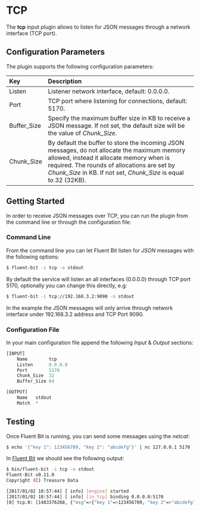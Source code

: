 # TCP

The **tcp** input plugin allows to listen for JSON messages through a network interface \(TCP port\).

## Configuration Parameters

The plugin supports the following configuration parameters:

| Key | Description |
| :--- | :--- |
| Listen | Listener network interface, default: 0.0.0.0. |
| Port | TCP port where listening for connections, default: 5170. |
| Buffer\_Size | Specify the maximum buffer size in KB to receive a JSON message. If not set, the default size will be the value of _Chunk\_Size_. |
| Chunk\_Size | By default the buffer to store the incoming JSON messages, do not allocate the maximum memory allowed, instead it allocate memory when is required. The rounds of allocations are set by _Chunk\_Size_ in KB. If not set, _Chunk\_Size_ is equal to 32 \(32KB\). |

## Getting Started

In order to receive JSON messages over TCP, you can run the plugin from the command line or through the configuration file:

### Command Line

From the command line you can let Fluent Bit listen for _JSON_ messages with the following options:

```bash
$ fluent-bit -i tcp -o stdout
```

By default the service will listen an all interfaces \(0.0.0.0\) through TCP port 5170, optionally you can change this directly, e.g:

```bash
$ fluent-bit -i tcp://192.168.3.2:9090 -o stdout
```

In the example the JSON messages will only arrive through network interface under 192.168.3.2 address and TCP Port 9090.

### Configuration File

In your main configuration file append the following _Input_ & _Output_ sections:

```python
[INPUT]
    Name        tcp
    Listen      0.0.0.0
    Port        5170
    Chunk_Size  32
    Buffer_Size 64

[OUTPUT]
    Name   stdout
    Match  *
```

## Testing

Once Fluent Bit is running, you can send some messages using the _netcat_:

```bash
$ echo '{"key 1": 123456789, "key 2": "abcdefg"}' | nc 127.0.0.1 5170
```

In [Fluent Bit](http://fluentbit.io) we should see the following output:

```bash
$ bin/fluent-bit -i tcp -o stdout
Fluent-Bit v0.11.0
Copyright (C) Treasure Data

[2017/01/02 10:57:44] [ info] [engine] started
[2017/01/02 10:57:44] [ info] [in_tcp] binding 0.0.0.0:5170
[0] tcp.0: [1483376268, {"msg"=>{"key 1"=>123456789, "key 2"=>"abcdefg"}}]
```

